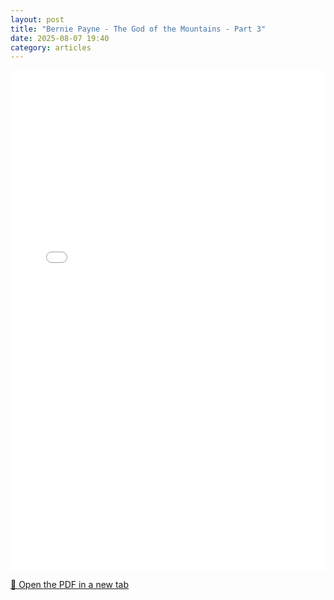 ```yaml
---
layout: post
title: "Bernie Payne - The God of the Mountains - Part 3"
date: 2025-08-07 19:40
category: articles
---
```


<iframe 
    src="{{ '/assets/articles/Bernie-Payne/Bernie-Payne-The-God-of-the-Mountains-3.pdf' | relative_url }}" 
    width="100%" 
    height="800px" 
    style="border: none;">
</iframe>

<p>
    <a href="{{ '/assets/articles/Bernie-Payne/Bernie-Payne-The-God-of-the-Mountains-3.pdf' | relative_url }}" target="_blank">
        📄 Open the PDF in a new tab
    </a>
</p>
